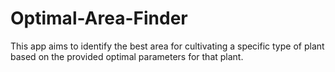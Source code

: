 # Optimal-Area-Finder
This app aims to identify the best area for cultivating a specific type of plant based on the provided optimal parameters for that plant.
